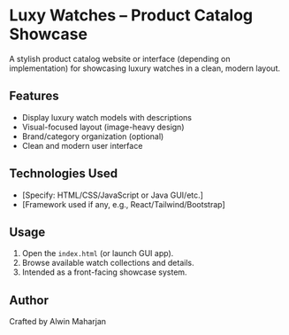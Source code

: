 # Luxy Watches – Product Catalog Showcase

A stylish product catalog website or interface (depending on implementation) for showcasing luxury watches in a clean, modern layout.

## Features
- Display luxury watch models with descriptions
- Visual-focused layout (image-heavy design)
- Brand/category organization (optional)
- Clean and modern user interface

## Technologies Used
- [Specify: HTML/CSS/JavaScript or Java GUI/etc.]
- [Framework used if any, e.g., React/Tailwind/Bootstrap]

## Usage
1. Open the `index.html` (or launch GUI app).
2. Browse available watch collections and details.
3. Intended as a front-facing showcase system.

## Author
Crafted by Alwin Maharjan
